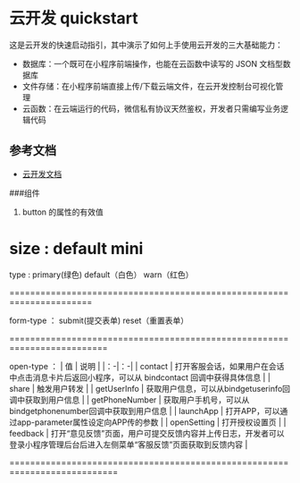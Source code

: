 # 云开发 quickstart

这是云开发的快速启动指引，其中演示了如何上手使用云开发的三大基础能力：

- 数据库：一个既可在小程序前端操作，也能在云函数中读写的 JSON 文档型数据库
- 文件存储：在小程序前端直接上传/下载云端文件，在云开发控制台可视化管理
- 云函数：在云端运行的代码，微信私有协议天然鉴权，开发者只需编写业务逻辑代码

## 参考文档

- [云开发文档](https://developers.weixin.qq.com/miniprogram/dev/wxcloud/basis/getting-started.html)

###组件

1. button 的属性的有效值

size :  default    mini
=======================================================================

type : primary(绿色)    default（白色）   warn（红色）

======================================================================

form-type ： submit(提交表单)    reset（重置表单）

=========================================================================

open-type ： 
| 值 | 说明 |
|：-|：-|
|  contact |  打开客服会话，如果用户在会话中点击消息卡片后返回小程序，可以从 bindcontact 回调中获得具体信息 |
| share	 |  触发用户转发 |
|  getUserInfo |  获取用户信息，可以从bindgetuserinfo回调中获取到用户信息 |
|  getPhoneNumber | 	获取用户手机号，可以从bindgetphonenumber回调中获取到用户信息 |
|  launchApp |  打开APP，可以通过app-parameter属性设定向APP传的参数 |
|  openSetting  |  打开授权设置页 |
|  feedback |  打开“意见反馈”页面，用户可提交反馈内容并上传日志，开发者可以登录小程序管理后台后进入左侧菜单“客服反馈”页面获取到反馈内容 |
 
===========================================================================